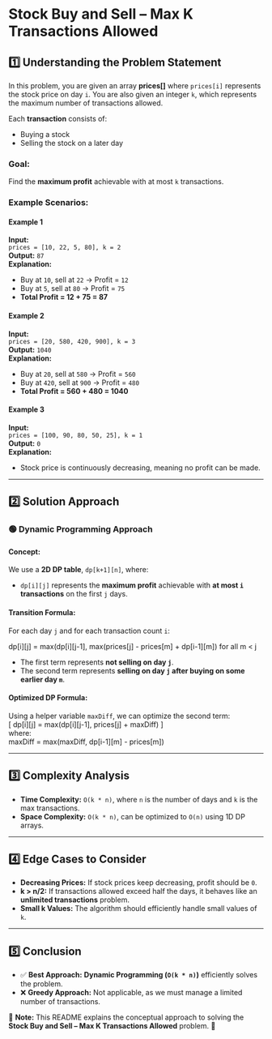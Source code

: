 # Stock Buy and Sell – Max K Transactions Allowed  

## 1️⃣ Understanding the Problem Statement  

In this problem, you are given an array **prices[]** where `prices[i]` represents the stock price on day `i`. You are also given an integer `k`, which represents the maximum number of transactions allowed.  

Each **transaction** consists of:  
- Buying a stock  
- Selling the stock on a later day  

### Goal:  
Find the **maximum profit** achievable with at most `k` transactions.  

### Example Scenarios:  
#### **Example 1**  
**Input:**  
`prices = [10, 22, 5, 80], k = 2`  
**Output:** `87`  
**Explanation:**  
- Buy at `10`, sell at `22` → Profit = `12`  
- Buy at `5`, sell at `80` → Profit = `75`  
- **Total Profit = 12 + 75 = 87**  

#### **Example 2**  
**Input:**  
`prices = [20, 580, 420, 900], k = 3`  
**Output:** `1040`  
**Explanation:**  
- Buy at `20`, sell at `580` → Profit = `560`  
- Buy at `420`, sell at `900` → Profit = `480`  
- **Total Profit = 560 + 480 = 1040**  

#### **Example 3**  
**Input:**  
`prices = [100, 90, 80, 50, 25], k = 1`  
**Output:** `0`  
**Explanation:**  
- Stock price is continuously decreasing, meaning no profit can be made.  

---

## 2️⃣ Solution Approach  

### 🟢 **Dynamic Programming Approach**  
#### **Concept:**  
We use a **2D DP table**, `dp[k+1][n]`, where:  
- `dp[i][j]` represents the **maximum profit** achievable with **at most `i` transactions** on the first `j` days.  

#### **Transition Formula:**  
For each day `j` and for each transaction count `i`:  

dp[i][j] = max(dp[i][j-1], max(prices[j] - prices[m] + dp[i-1][m])  for all  m < j
 
- The first term represents **not selling on day `j`**.  
- The second term represents **selling on day `j` after buying on some earlier day `m`**.  

#### **Optimized DP Formula:**  
Using a helper variable `maxDiff`, we can optimize the second term:  
[
dp[i][j] = max(dp[i][j-1], prices[j] + maxDiff)
]  
where:  
maxDiff = max(maxDiff, dp[i-1][m] - prices[m])
 

---

## 3️⃣ Complexity Analysis  
- **Time Complexity:** `O(k * n)`, where `n` is the number of days and `k` is the max transactions.  
- **Space Complexity:** `O(k * n)`, can be optimized to `O(n)` using 1D DP arrays.  

---

## 4️⃣ Edge Cases to Consider  
- **Decreasing Prices:** If stock prices keep decreasing, profit should be `0`.  
- **k > n/2:** If transactions allowed exceed half the days, it behaves like an **unlimited transactions** problem.  
- **Small k Values:** The algorithm should efficiently handle small values of `k`.  

---

## 5️⃣ Conclusion  
- ✅ **Best Approach:** **Dynamic Programming (`O(k * n)`)** efficiently solves the problem.  
- ❌ **Greedy Approach:** Not applicable, as we must manage a limited number of transactions.  

📌 **Note:** This README explains the conceptual approach to solving the **Stock Buy and Sell – Max K Transactions Allowed** problem. 🚀  
